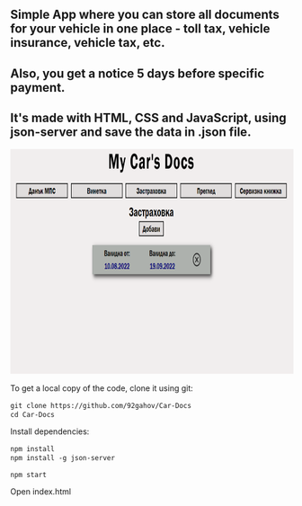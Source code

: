 ## Simple App where you can store all documents for your vehicle in one place - toll tax, vehicle insurance, vehicle tax, etc.
## Also, you get a notice 5 days before specific payment.
## It's made with HTML, CSS and JavaScript, using json-server and save the data in .json file.

<img src="img/Car.PNG" width="700" height="400">

To get a local copy of the code, clone it using git:

```
git clone https://github.com/92gahov/Car-Docs
cd Car-Docs
```

Install dependencies:

```
npm install
npm install -g json-server
```

```
npm start
```

Open index.html